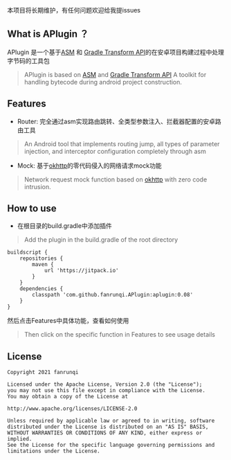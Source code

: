 本项目将长期维护，有任何问题欢迎给我提issues

## What is APlugin ？

 APlugin 是一个基于[ASM](https://asm.ow2.io/) 和 [Gradle Transform API](http://tools.android.com/tech-docs/new-build-system/transform-api)的在安卓项目构建过程中处理字节码的工具包
 > APlugin is based on [ASM](https://asm.ow2.io/) and [Gradle Transform API](http://tools.android.com/tech-docs/new-build-system/transform-api) A toolkit for handling bytecode during android project construction.

## Features
+ Router: 完全通过asm实现路由跳转、全类型参数注入、拦截器配置的安卓路由工具
> An Android tool that implements routing jump, all types of parameter injection, and interceptor configuration completely through asm

+ Mock: 基于[okhttp](https://github.com/square/okhttp)的零代码侵入的网络请求mock功能
> Network request mock function based on [okhttp](https://github.com/square/okhttp) with zero code intrusion.

## How to use 
+ 在根目录的build.gradle中添加插件
> Add the plugin in the build.gradle of the root directory
```
buildscript {
    repositories {
        maven {
            url 'https://jitpack.io'
        }
    }
    dependencies {
        classpath 'com.github.fanrunqi.APlugin:aplugin:0.08'
    }
}

```
然后点击Features中具体功能，查看如何使用
> Then click on the specific function in Features to see usage details

## License

    Copyright 2021 fanrunqi

    Licensed under the Apache License, Version 2.0 (the "License");
    you may not use this file except in compliance with the License.
    You may obtain a copy of the License at

    http://www.apache.org/licenses/LICENSE-2.0

    Unless required by applicable law or agreed to in writing, software
    distributed under the License is distributed on an "AS IS" BASIS,
    WITHOUT WARRANTIES OR CONDITIONS OF ANY KIND, either express or implied.
    See the License for the specific language governing permissions and
    limitations under the License.
